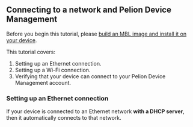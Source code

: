 ## Connecting to a network and Pelion Device Management

<span class="notes">Before you begin this tutorial, please [build an MBL image and install it on your device](../getting-started/tutorial-building-an-image.html).</span>

This tutorial covers:

1. Setting up an Ethernet connection.
2. Setting up a Wi-Fi connection.
3. Verifying that your device can connect to your Pelion Device Management account.

### Setting up an Ethernet connection

If your device is connected to an Ethernet network **with a DHCP server**, then it automatically connects to that network.
